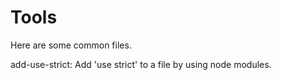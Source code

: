 # Tools
Here are some common files.

add-use-strict: Add 'use strict' to a file by using node modules.